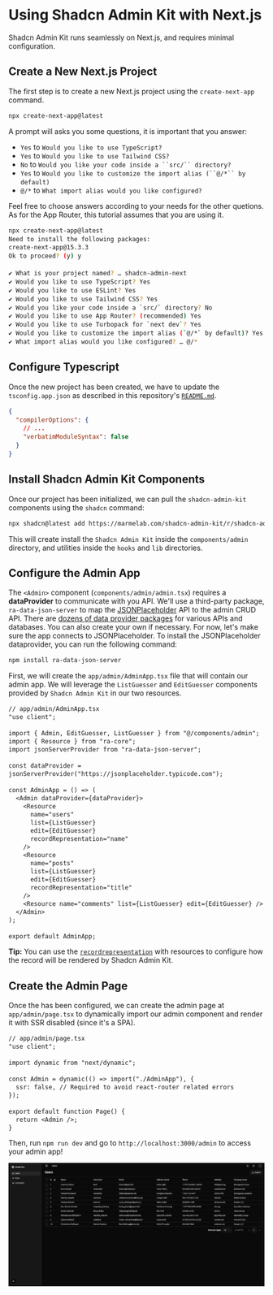 # Using Shadcn Admin Kit with Next.js

Shadcn Admin Kit runs seamlessly on Next.js, and requires minimal configuration.

## Create a New Next.js Project

The first step is to create a new Next.js project using the `create-next-app` command.

```bash
npx create-next-app@latest
```

A prompt will asks you some questions, it is important that you answer:

- `Yes` to `Would you like to use TypeScript?`
- `Yes` to `Would you like to use Tailwind CSS?`
- `No` to ` Would you like your code inside a ``src/`` directory? `
- `Yes` to ` Would you like to customize the import alias (``@/*`` by default) `
- `@/*` to `What import alias would you like configured?`

Feel free to choose answers according to your needs for the other quetions. As for the App Router, this tutorial assumes that you are using it.

```bash
npx create-next-app@latest
Need to install the following packages:
create-next-app@15.3.3
Ok to proceed? (y) y

✔ What is your project named? … shadcn-admin-next
✔ Would you like to use TypeScript? Yes
✔ Would you like to use ESLint? Yes
✔ Would you like to use Tailwind CSS? Yes
✔ Would you like your code inside a `src/` directory? No
✔ Would you like to use App Router? (recommended) Yes
✔ Would you like to use Turbopack for `next dev`? Yes
✔ Would you like to customize the import alias (`@/*` by default)? Yes
✔ What import alias would you like configured? … @/*
```

## Configure Typescript

Once the new project has been created, we have to update the `tsconfig.app.json` as described in this repository's [`README.md`](../README.md).

```json
{
  "compilerOptions": {
    // ...
    "verbatimModuleSyntax": false
  }
}
```

## Install Shadcn Admin Kit Components

Once our project has been initialized, we can pull the `shadcn-admin-kit` components using the `shadcn` command:

```bash
npx shadcn@latest add https://marmelab.com/shadcn-admin-kit/r/shadcn-admin-kit-base.json
```

This will create install the `Shadcn Admin Kit` inside the `components/admin` directory, and utilities inside the `hooks` and `lib` directories.

## Configure the Admin App

The `<Admin>` component (`components/admin/admin.tsx`) requires a **dataProvider** to communicate with you API. We'll use a third-party package, `ra-data-json-server` to map the [JSONPlaceholder](https://jsonplaceholder.typicode.com/) API to the admin CRUD API. There are [dozens of data provider packages](./DataProviderList.md) for various APIs and databases. You can also create your own if necessary. For now, let's make sure the app connects to JSONPlaceholder. To install the JSONPlaceholder dataprovider, you can run the following command:

```sh
npm install ra-data-json-server
```

First, we will create the `app/admin/AdminApp.tsx` file that will contain our admin app. We will leverage the `ListGuesser` and `EditGuesser` components provided by `Shadcn Admin Kit` in our two resources.

```tsx
// app/admin/AdminApp.tsx
"use client";

import { Admin, EditGuesser, ListGuesser } from "@/components/admin";
import { Resource } from "ra-core";
import jsonServerProvider from "ra-data-json-server";

const dataProvider = jsonServerProvider("https://jsonplaceholder.typicode.com");

const AdminApp = () => (
  <Admin dataProvider={dataProvider}>
    <Resource
      name="users"
      list={ListGuesser}
      edit={EditGuesser}
      recordRepresentation="name"
    />
    <Resource
      name="posts"
      list={ListGuesser}
      edit={EditGuesser}
      recordRepresentation="title"
    />
    <Resource name="comments" list={ListGuesser} edit={EditGuesser} />
  </Admin>
);

export default AdminApp;

```

**Tip:** You can use the  [`recordrepresentation`](https://marmelab.com/react-admin/Resource.html#recordrepresentation) with resources to configure how the record will be rendered by Shadcn Admin Kit.

## Create the Admin Page

Once the <AdminApp /> has been configured, we can create the admin page at `app/admin/page.tsx` to dynamically import our admin component and render it with SSR disabled (since it's a SPA).

```tsx
// app/admin/page.tsx
"use client";

import dynamic from "next/dynamic";

const Admin = dynamic(() => import("./AdminApp"), {
  ssr: false, // Required to avoid react-router related errors
});

export default function Page() {
  return <Admin />;
}

```

Then, run `npm run dev` and go to `http://localhost:3000/admin` to access your admin app!

![A Demo Admin Build with Shadcn Admin Kit](./images/shadcn-admin-kit-next/demo.jpg)
